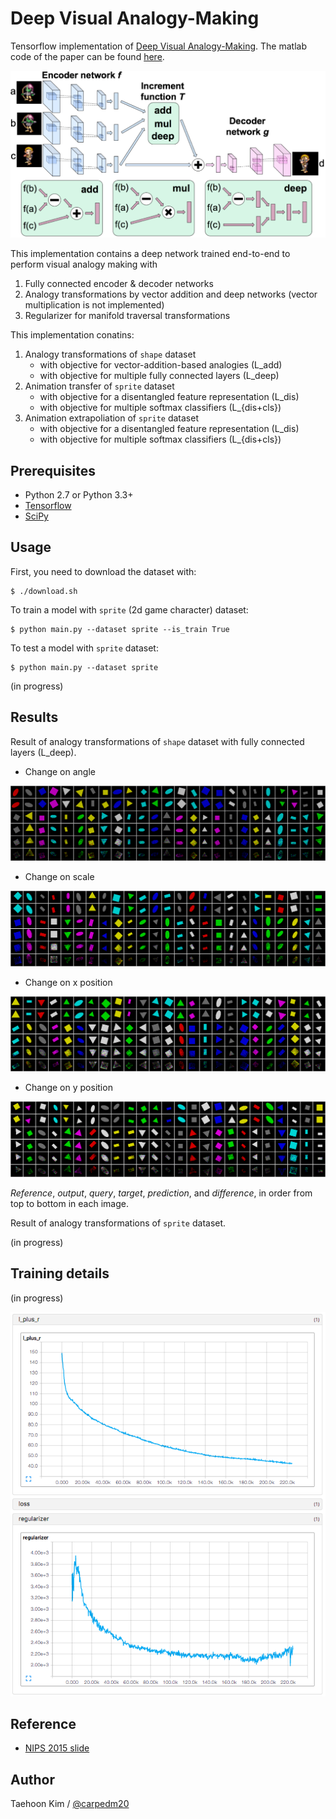 Deep Visual Analogy-Making
==========================

Tensorflow implementation of [Deep Visual Analogy-Making](http://www-personal.umich.edu/~reedscot/nips2015.pdf). The matlab code of the paper can be found [here](http://www-personal.umich.edu/~reedscot/files/nips2015-analogy.tar.gz).

![model](assets/model.png)

This implementation contains a deep network trained end-to-end to perform visual analogy making with

1. Fully connected encoder & decoder networks
2. Analogy transformations by vector addition and deep networks (vector multiplication is not implemented)
3. Regularizer for manifold traversal transformations

This implementation conatins:

1. Analogy transformations of `shape` dataset
    - with objective for vector-addition-based analogies (L_add)
    - with objective for multiple fully connected layers (L_deep)
2. Animation transfer of `sprite` dataset
    - with objective for a disentangled feature representation (L_dis)
    - with objective for multiple softmax classifiers (L_{dis+cls})
3. Animation extrapoliation of `sprite` dataset
    - with objective for a disentangled feature representation (L_dis)
    - with objective for multiple softmax classifiers (L_{dis+cls})


Prerequisites
-------------

- Python 2.7 or Python 3.3+
- [Tensorflow](https://www.tensorflow.org/)
- [SciPy](http://www.scipy.org/)


Usage
-----

First, you need to download the dataset with:

    $ ./download.sh

To train a model with `sprite` (2d game character) dataset:

    $ python main.py --dataset sprite --is_train True

To test a model with `sprite` dataset:

    $ python main.py --dataset sprite


(in progress)


Results
-------

Result of analogy transformations of `shape` dataset with fully connected layers (L_deep).

- Change on angle

![training in progress](./assets/rotate_160212.png)

- Change on scale

![training in progress](./assets/scale_160212.png)

- Change on x position

![training in progress](./assets/xpos_160212.png)

- Change on y position

![training in progress](./assets/ypos_160212.png)

*Reference*, *output*, *query*, *target*, *prediction*, and *difference*, in order from top to bottom in each image.


Result of analogy transformations of `sprite` dataset.

(in progress)


Training details
----------------

(in progress)

![training in progress](./assets/shape_loss_160211.png)



Reference
---------

- [NIPS 2015 slide](http://www-personal.umich.edu/~reedscot/files/nips2015-analogy-slides.pptx)


Author
------

Taehoon Kim / [@carpedm20](http://carpedm20.github.io/)
